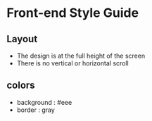# Front-end Style Guide

## Layout

- The design is at the full height of the screen
- There is no vertical or horizontal scroll

## colors

- background : #eee
- border : gray
